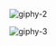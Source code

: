 
![giphy-2](https://user-images.githubusercontent.com/34696198/56119374-4d547c80-5f6c-11e9-9949-006a200d6be3.gif)

![giphy-3](https://user-images.githubusercontent.com/34696198/56119380-4e85a980-5f6c-11e9-8362-75d408f49144.gif)
